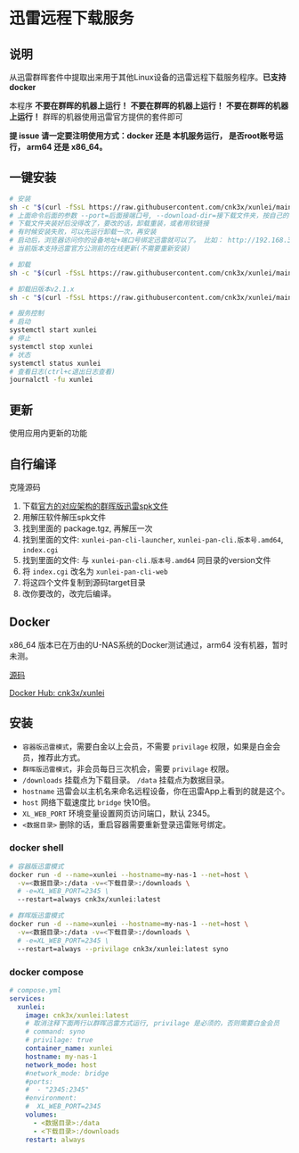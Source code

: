 # 迅雷远程下载服务

## 说明

从迅雷群晖套件中提取出来用于其他Linux设备的迅雷远程下载服务程序。**已支持docker**

本程序 **不要在群晖的机器上运行！** **不要在群晖的机器上运行！** **不要在群晖的机器上运行！** 群晖的机器使用迅雷官方提供的套件即可

**提 issue 请一定要注明使用方式：docker 还是 本机服务运行， 是否root账号运行， arm64 还是 x86_64。**

## 一键安装

```sh
# 安装
sh -c "$(curl -fSsL https://raw.githubusercontent.com/cnk3x/xunlei/main/install.sh)" - install --port=2345 --download-dir=/download
# 上面命令后面的参数 --port=后面接端口号, --download-dir=接下载文件夹，按自己的需求改
# 下载文件夹装好后没得改了，要改的话，卸载重装，或者用软链接
# 有时候安装失败，可以先运行卸载一次，再安装
# 启动后，浏览器访问你的设备地址+端口号绑定迅雷就可以了。 比如： http://192.168.3.11:2345
# 当前版本支持迅雷官方公测前的在线更新(不需要重新安装)

# 卸载
sh -c "$(curl -fSsL https://raw.githubusercontent.com/cnk3x/xunlei/main/uninstall.sh)"

# 卸载旧版本v2.1.x
sh -c "$(curl -fSsL https://raw.githubusercontent.com/cnk3x/xunlei/main/uninstall_old.sh)"

# 服务控制
# 启动
systemctl start xunlei
# 停止
systemctl stop xunlei
# 状态
systemctl status xunlei
# 查看日志(ctrl+c退出日志查看)
journalctl -fu xunlei
```

## 更新

使用应用内更新的功能

## 自行编译

克隆源码
1. 下载[官方的对应架构的群晖版迅雷spk文件](https://docs.qq.com/doc/DQVJpbEVGZXV0anNa)
1. 用解压软件解压spk文件
1. 找到里面的 package.tgz, 再解压一次
1. 找到里面的文件: `xunlei-pan-cli-launcher`, `xunlei-pan-cli.版本号.amd64`, `index.cgi`
1. 找到里面的文件: 与 `xunlei-pan-cli.版本号.amd64` 同目录的version文件
1. 将 `index.cgi` 改名为 `xunlei-pan-cli-web`
1. 将这四个文件复制到源码target目录
1. 改你要改的，改完后编译。

## Docker

x86_64 版本已在万由的U-NAS系统的Docker测试通过，arm64 没有机器，暂时未测。

[源码](https://github.com/cnk3x/xunlei/tree/docker)

[Docker Hub: cnk3x/xunlei](https://hub.docker.com/r/cnk3x/xunlei)

## 安装

- `容器版迅雷模式`，需要白金以上会员，不需要 `privilage` 权限，如果是白金会员，推荐此方式。 
- `群晖版迅雷模式`，非会员每日三次机会，需要 `privilage` 权限。 
- `/downloads` 挂载点为下载目录。 `/data` 挂载点为数据目录。 
- `hostname` 迅雷会以主机名来命名远程设备，你在迅雷App上看到的就是这个。 
- `host` 网络下载速度比 `bridge` 快10倍。 
- `XL_WEB_PORT` 环境变量设置网页访问端口，默认 2345。
- `<数据目录>` 删除的话，重启容器需要重新登录迅雷账号绑定。

### docker shell

```bash
# 容器版迅雷模式
docker run -d --name=xunlei --hostname=my-nas-1 --net=host \
  -v=<数据目录>:/data -v=<下载目录>:/downloads \
  # -e=XL_WEB_PORT=2345 \
  --restart=always cnk3x/xunlei:latest

# 群晖版迅雷模式
docker run -d --name=xunlei --hostname=my-nas-1 --net=host \
  -v=<数据目录>:/data -v=<下载目录>:/downloads \
  # -e=XL_WEB_PORT=2345 \
  --restart=always --privilage cnk3x/xunlei:latest syno
```

### docker compose

```yaml
# compose.yml
services:
  xunlei:
    image: cnk3x/xunlei:latest
    # 取消注释下面两行以群晖迅雷方式运行, privilage 是必须的，否则需要白金会员
    # command: syno
    # privilage: true
    container_name: xunlei
    hostname: my-nas-1
    network_mode: host
    #network_mode: bridge
    #ports:
    #  - "2345:2345"
    #environment:
    #  XL_WEB_PORT=2345
    volumes:
      - <数据目录>:/data
      - <下载目录>:/downloads
    restart: always
```

